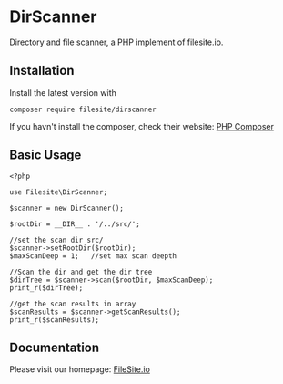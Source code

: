 # DirScanner
Directory and file scanner, a PHP implement of filesite.io.


## Installation

Install the latest version with
```
composer require filesite/dirscanner
```

If you havn't install the composer, check their website:
[PHP Composer](https://getcomposer.org/)


## Basic Usage

```
<?php

use Filesite\DirScanner;

$scanner = new DirScanner();

$rootDir = __DIR__ . '/../src/';

//set the scan dir src/
$scanner->setRootDir($rootDir);
$maxScanDeep = 1;   //set max scan deepth

//Scan the dir and get the dir tree
$dirTree = $scanner->scan($rootDir, $maxScanDeep);
print_r($dirTree);

//get the scan results in array
$scanResults = $scanner->getScanResults();
print_r($scanResults);
```


## Documentation

Please visit our homepage:
[FileSite.io](https://filesite.io)

